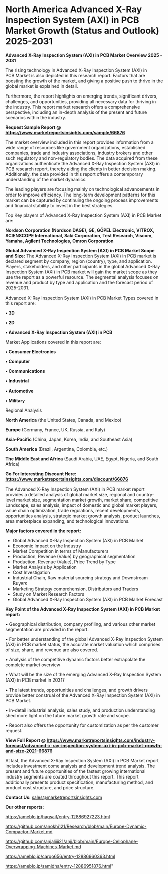# North America Advanced X-Ray Inspection System (AXI) in PCB Market Growth (Status and Outlook) 2025-2031

<Strong> Advanced X-Ray Inspection System (AXI) in PCB Market Overview 2025 - 2031</strong>

The rising technology in Advanced X-Ray Inspection System (AXI) in PCB Market is also depicted in this research report. Factors that are boosting the growth of the market, and giving a positive push to thrive in the global market is explained in detail.

Furthermore, the report highlights on emerging trends, significant drivers, challenges, and opportunities, providing all necessary data for thriving in the industry. This report market research offers a comprehensive perspective, including an in-depth analysis of the present and future scenarios within the industry.

<strong>Request Sample Report @ <a href=https://www.marketreportsinsights.com/sample/66876>https://www.marketreportsinsights.com/sample/66876</a></strong>

The market overview included in this report provides information from a wide range of resources like government organizations, established companies, trade and industry associations, industry brokers and other such regulatory and non-regulatory bodies. The data acquired from these organizations authenticate the Advanced X-Ray Inspection System (AXI) in PCB research report, thereby aiding the clients in better decision making. Additionally, the data provided in this report offers a contemporary understanding of the market dynamics.

The leading players are focusing mainly on technological advancements in order to improve efficiency. The long-term development patterns for this market can be captured by continuing the ongoing process improvements and financial stability to invest in the best strategies.

Top Key players of Advanced X-Ray Inspection System (AXI) in PCB Market are:

<strong>Nordson Corporation (Nordson DAGE), GE, GÖPEL Electronic, VITROX, SCIENSCOPE International, Saki Corporation, Test Research, Viscom, Yamaha, Agilent Technologies, Omron Corporation</strong>

<strong><b>Global Advanced X-Ray Inspection System (AXI) in PCB Market Scope and Size:</b></strong>
The Advanced X-Ray Inspection System (AXI) in PCB market is declared segment by company, region (country), type, and application. Players, stakeholders, and other participants in the global Advanced X-Ray Inspection System (AXI) in PCB market will gain the market scope as they use the report as a powerful resource. The segmental analysis focuses on revenue and product by type and application and the forecast period of 2025-2031.

Advanced X-Ray Inspection System (AXI) in PCB Market Types covered in this report are:

<strong>• 3D

• 2D

• Advanced X-Ray Inspection System (AXI) in PCB</strong>

Market Applications covered in this report are:

<strong>• Consumer Electronics

• Computer

• Communications

• Industrial

• Automotive

• Military</strong> 

Regional Analysis

<strong>North America</strong> (the United States, Canada, and Mexico)

<strong>Europe</strong> (Germany, France, UK, Russia, and Italy)

<strong>Asia-Pacific</strong> (China, Japan, Korea, India, and Southeast Asia)

<strong>South America</strong> (Brazil, Argentina, Colombia, etc.)

<strong>The Middle East and Africa</strong> (Saudi Arabia, UAE, Egypt, Nigeria, and South Africa)

<strong>Go For Interesting Discount Here: <a href=https://www.marketreportsinsights.com/discount/66876>https://www.marketreportsinsights.com/discount/66876</a></strong>

The Advanced X-Ray Inspection System (AXI) in PCB market report provides a detailed analysis of global market size, regional and country-level market size, segmentation market growth, market share, competitive Landscape, sales analysis, impact of domestic and global market players, value chain optimization, trade regulations, recent developments, opportunities analysis, strategic market growth analysis, product launches, area marketplace expanding, and technological innovations.

<strong><b>Major factors covered in the report:</b></strong>
<ul>
  <li>Global Advanced X-Ray Inspection System (AXI) in PCB Market </li>
  <li>Economic Impact on the Industry</li>
  <li>Market Competition in terms of Manufacturers</li>
  <li>Production, Revenue (Value) by geographical segmentation</li>
  <li>Production, Revenue (Value), Price Trend by Type</li>
  <li>Market Analysis by Application</li>
  <li>Cost Investigation</li>
  <li>Industrial Chain, Raw material sourcing strategy and Downstream Buyers</li>
  <li>Marketing Strategy comprehension, Distributors and Traders</li>
  <li>Study on Market Research Factors</li>
  <li>Global Advanced X-Ray Inspection System (AXI) in PCB Market Forecast</li>
</ul>

<strong><b>Key Point of the Advanced X-Ray Inspection System (AXI) in PCB Market report:</b></strong>

• Geographical distribution, company profiling, and various other market segmentation are provided in the report.

• For better understanding of the global Advanced X-Ray Inspection System (AXI) in PCB market status, the accurate market valuation which comprises of size, share, and revenue are also covered.

• Analysis of the competitive dynamic factors better extrapolate the complete market overview

• What will be the size of the emerging Advanced X-Ray Inspection System (AXI) in PCB market in 2031?

• The latest trends, opportunities and challenges, and growth drivers provide better construal of the Advanced X-Ray Inspection System (AXI) in PCB Market.

• In-detail industrial analysis, sales study, and production understanding shed more light on the future market growth rate and scope.

• Report also offers the opportunity for customization as per the customer request.

<strong><b>View Full Report @ <a href=https://www.marketreportsinsights.com/industry-forecast/advanced-x-ray-inspection-system-axi-in-pcb-market-growth-and-size-2021-66876>https://www.marketreportsinsights.com/industry-forecast/advanced-x-ray-inspection-system-axi-in-pcb-market-growth-and-size-2021-66876</a></b></strong>


At last, the Advanced X-Ray Inspection System (AXI) in PCB Market report includes investment come analysis and development trend analysis. The present and future opportunities of the fastest growing international industry segments are coated throughout this report. This report additionally presents product specification, manufacturing method, and product cost structure, and price structure.

<strong>Contact Us:</strong>
sales@marketreportsinsights.com

<strong>Our other reports:</strong>

<a href=https://ameblo.jp/haqsaif/entry-12886927223.html>https://ameblo.jp/haqsaif/entry-12886927223.html</a>

<a href=https://github.com/anokhi121/Research/blob/main/Europe-Dynamic-Compactor-Market.md>https://github.com/anokhi121/Research/blob/main/Europe-Dynamic-Compactor-Market.md</a>

<a href=https://github.com/anjaliiii21/anjj/blob/main/Europe-Cellophane-Overwrapping-Machines-Market.md>https://github.com/anjaliiii21/anjj/blob/main/Europe-Cellophane-Overwrapping-Machines-Market.md</a>

<a href=https://ameblo.jp/cargo656/entry-12886960363.html>https://ameblo.jp/cargo656/entry-12886960363.html</a>

<a href=https://ameblo.jp/samidha/entry-12886951876.html>https://ameblo.jp/samidha/entry-12886951876.html</a>"
